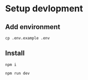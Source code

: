 # Setup devlopment

## Add environment
```
cp .env.example .env
```

## Install
```
npm i
```

```
npm run dev
```

